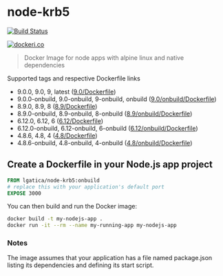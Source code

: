 # node-krb5

[![Build Status](https://travis-ci.org/lgaticaq/node-krb5.svg?branch=master)](https://travis-ci.org/lgaticaq/node-krb5)

[![dockeri.co](http://dockeri.co/image/lgatica/node-krb5)](https://hub.docker.com/r/lgatica/node-krb5/)

> Docker Image for node apps with alpine linux and native dependencies

Supported tags and respective Dockerfile links

- 9.0.0, 9.0, 9, latest ([9.0/Dockerfile](https://github.com/lgaticaq/node-krb5/blob/master/9.0.0/Dockerfile))
- 9.0.0-onbuild, 9.0-onbuild, 9-onbuild, onbuild ([9.0/onbuild/Dockerfile](https://github.com/lgaticaq/node-krb5/blob/master/9.0.0/onbuild/Dockerfile))
- 8.9.0, 8.9, 8 ([8.9/Dockerfile](https://github.com/lgaticaq/node-krb5/blob/master/8.9.0/Dockerfile))
- 8.9.0-onbuild, 8.9-onbuild, 8-onbuild ([8.9/onbuild/Dockerfile](https://github.com/lgaticaq/node-krb5/blob/master/8.9.0/onbuild/Dockerfile))
- 6.12.0, 6.12, 6 ([6.12/Dockerfile](https://github.com/lgaticaq/node-krb5/blob/master/6.12.0/Dockerfile))
- 6.12.0-onbuild, 6.12-onbuild, 6-onbuild ([6.12/onbuild/Dockerfile](https://github.com/lgaticaq/node-krb5/blob/master/6.12.0/onbuild/Dockerfile))
- 4.8.6, 4.8, 4 ([4.8/Dockerfile](https://github.com/lgaticaq/node-krb5/blob/master/4.8.6/Dockerfile))
- 4.8.6-onbuild, 4.8-onbuild, 4-onbuild ([4.8/onbuild/Dockerfile](https://github.com/lgaticaq/node-krb5/blob/master/4.8.6/onbuild/Dockerfile))

## Create a Dockerfile in your Node.js app project
```dockerfile
FROM lgatica/node-krb5:onbuild
# replace this with your application's default port
EXPOSE 3000
```

You can then build and run the Docker image:

```bash
docker build -t my-nodejs-app .
docker run -it --rm --name my-running-app my-nodejs-app
```

### Notes
The image assumes that your application has a file named package.json listing its dependencies and defining its start script.
